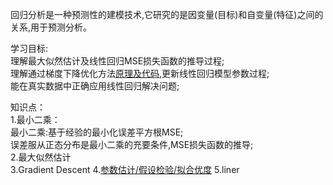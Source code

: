 回归分析是一种预测性的建模技术,它研究的是因变量(目标)和自变量(特征)之间的关系,用于预测分析。

学习目标:  
理解最大似然估计及线性回归MSE损失函数的推导过程;  
理解通过梯度下降优化方法[原理及代码](https://zhuanlan.zhihu.com/p/36564434),更新线性回归模型参数过程;  
能在真实数据中正确应用线性回归解决问题;  

知识点：  
1.最小二乘：  
	最小二乘:基于经验的最小化误差平方根MSE;  
	误差服从正态分布是最小二乘的充要条件,MSE损失函数的推导;  
2.最大似然估计  
3.Gradient Descent
4.[参数估计/假设检验/拟合优度](https://zhuanlan.zhihu.com/p/48541799)
5.liner